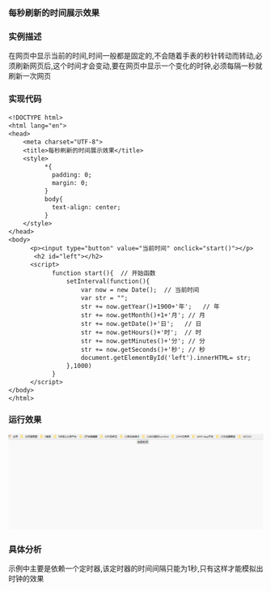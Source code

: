 ### 每秒刷新的时间展示效果

### 实例描述
在网页中显示当前的时间,时间一般都是固定的,不会随着手表的秒针转动而转动,必须刷新网页后,这个时间才会变动,要在网页中显示一个变化的时钟,必须每隔一秒就刷新一次网页

### 实现代码
```
<!DOCTYPE html>
<html lang="en">
<head>
    <meta charset="UTF-8">
    <title>每秒刷新的时间展示效果</title>
    <style>
          *{
            padding: 0;
            margin: 0;
          }
          body{
            text-align: center;
          }
    </style>
</head>
<body>
      <p><input type="button" value="当前时间" onclick="start()"></p>
       <h2 id="left"></h2>
      <script>
            function start(){  // 开始函数
                setInterval(function(){
                    var now = new Date();  // 当前时间
                    var str = "";
                    str += now.getYear()+1900+'年';   // 年
                    str += now.getMonth()+1+'月'; // 月
                    str += now.getDate()+'日';   // 日
                    str += now.getHours()+'时';  // 时
                    str += now.getMinutes()+'分'; // 分
                    str += now.getSeconds()+'秒'; // 秒
                    document.getElementById('left').innerHTML= str;
                },1000)
            }
      </script>
</body>
</html>
```
### 运行效果
![每秒刷新的时间展示效果](img/当前时间每秒竖线的时间展示效果.gif)

### 具体分析

示例中主要是依赖一个定时器,该定时器的时间间隔只能为1秒,只有这样才能模拟出时钟的效果
